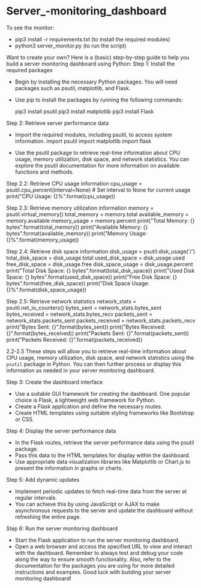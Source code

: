 # Server_-monitoring_dashboard

To see the monitor:
- pip3 install -r requirements.txt (to install the required modules)
- python3 server_monitor.py (to run the script)

Want to create your own? 
Here is a (basic) step-by-step guide to help you build a server monitoring dashboard using Python:
Step 1: Install the required packages
- Begin by installing the necessary Python packages. You will need packages such as psutil, matplotlib, and Flask.
- Use pip to install the packages by running the following commands:

  pip3 install psutil
  pip3 install matplotlib
  pip3 install Flask

Step 2: Retrieve server performance data
- Import the required modules, including psutil, to access system information.
import psutil
import matplotlib
import flask

- Use the psutil package to retrieve real-time information about CPU usage, memory utilization, disk space, and network statistics. You can explore the psutil documentation for more information on available functions and methods.

Step 2.2: Retrieve CPU usage information
cpu_usage = psutil.cpu_percent(interval=None)  # Set interval to None for current usage
print("CPU Usage: {}%".format(cpu_usage))

Step 2.3: Retrieve memory utilization information
memory = psutil.virtual_memory()
total_memory = memory.total
available_memory = memory.available
memory_usage = memory.percent
print("Total Memory: {} bytes".format(total_memory))
print("Available Memory: {} bytes".format(available_memory))
print("Memory Usage: {}%".format(memory_usage))

Step 2.4: Retrieve disk space information
disk_usage = psutil.disk_usage('/')
total_disk_space = disk_usage.total
used_disk_space = disk_usage.used
free_disk_space = disk_usage.free
disk_space_usage = disk_usage.percent
print("Total Disk Space: {} bytes".format(total_disk_space))
print("Used Disk Space: {} bytes".format(used_disk_space))
print("Free Disk Space: {} bytes".format(free_disk_space))
print("Disk Space Usage: {}%".format(disk_space_usage))

Step 2.5: Retrieve network statistics
network_stats = psutil.net_io_counters()
bytes_sent = network_stats.bytes_sent
bytes_received = network_stats.bytes_recv
packets_sent = network_stats.packets_sent
packets_received = network_stats.packets_recv
print("Bytes Sent: {}".format(bytes_sent))
print("Bytes Received: {}".format(bytes_received))
print("Packets Sent: {}".format(packets_sent))
print("Packets Received: {}".format(packets_received))

2.2-2.5 These steps will allow you to retrieve real-time information about CPU usage, memory utilization, disk space, and network statistics using the `psutil` package in Python. You can then further process or display this information as needed in your server monitoring dashboard.

Step 3: Create the dashboard interface
- Use a suitable GUI framework for creating the dashboard. One popular choice is Flask, a lightweight web framework for Python.
- Create a Flask application and define the necessary routes.
- Create HTML templates using suitable styling frameworks like Bootstrap or CSS.

Step 4: Display the server performance data
- In the Flask routes, retrieve the server performance data using the psutil package.
- Pass this data to the HTML templates for display within the dashboard.
- Use appropriate data visualization libraries like Matplotlib or Chart.js to present the information in graphs or charts.

Step 5: Add dynamic updates
- Implement periodic updates to fetch real-time data from the server at regular intervals.
- You can achieve this by using JavaScript or AJAX to make asynchronous requests to the server and update the dashboard without refreshing the entire page.

Step 6: Run the server monitoring dashboard
- Start the Flask application to run the server monitoring dashboard.
- Open a web browser and access the specified URL to view and interact with the dashboard.
Remember to always test and debug your code along the way to ensure smooth functionality. Also, refer to the documentation for the packages you are using for more detailed instructions and examples.
Good luck with building your server monitoring dashboard!